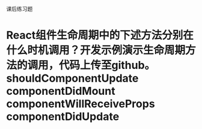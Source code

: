 课后练习题

React组件生命周期中的下述方法分别在什么时机调用？开发示例演示生命周期方法的调用，代码上传至github。
shouldComponentUpdate
componentDidMount
componentWillReceiveProps
componentDidUpdate
===========